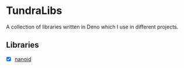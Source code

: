 # TundraLibs

A collection of libraries written in Deno which I use in different projects.

## Libraries

- [x] [nanoid](./nanoid/README.md)
